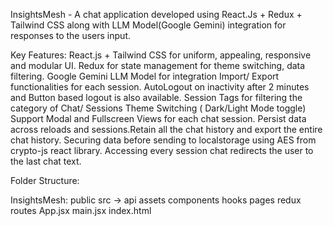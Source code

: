 InsightsMesh - A chat application developed using React.Js + Redux + Tailwind CSS along with LLM Model(Google Gemini) integration for responses to the users input.

Key Features:
React.js + Tailwind CSS for uniform, appealing, responsive and modular UI.
Redux for state management for theme switching, data filtering.
Google Gemini LLM Model for integration
Import/ Export functionalities for each session.
AutoLogout on inactivity after 2 minutes and Button based logout is also available.
Session Tags for filtering the category of Chat/ Sessions
Theme Switching ( Dark/Light Mode toggle)
Support Modal and Fullscreen Views for each chat session.
Persist data across reloads and sessions.Retain all the chat history and export the entire chat history.
Securing data before sending to localstorage using AES from crypto-js react library.
Accessing every session chat redirects the user to the last chat text.

Folder Structure:

InsightsMesh:
public
src -> api
       assets
       components
       hooks
       pages
       redux
       routes
       App.jsx
       main.jsx
index.html
       


